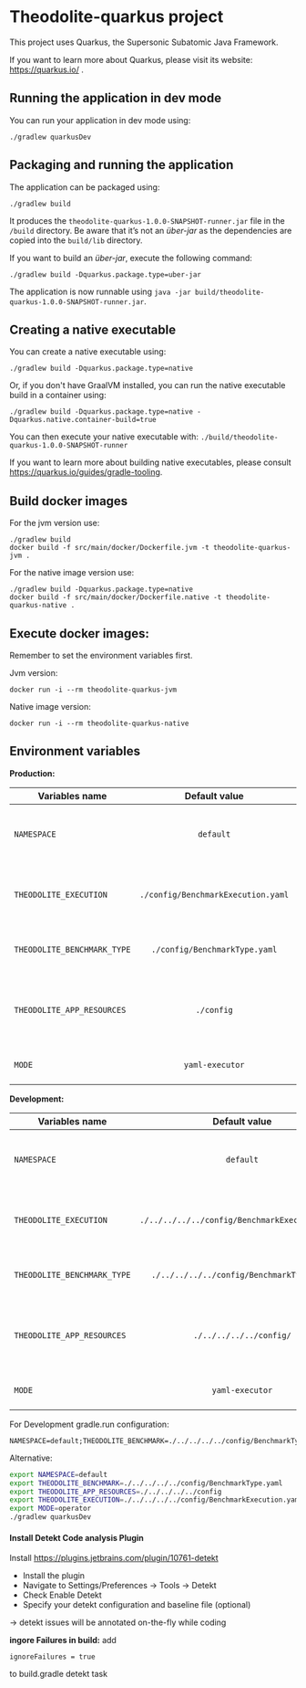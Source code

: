 # Theodolite-quarkus project

This project uses Quarkus, the Supersonic Subatomic Java Framework.

If you want to learn more about Quarkus, please visit its website: https://quarkus.io/ .

## Running the application in dev mode

You can run your application in dev mode using:
```shell script
./gradlew quarkusDev
```

## Packaging and running the application

The application can be packaged using:
```shell script
./gradlew build
```
It produces the `theodolite-quarkus-1.0.0-SNAPSHOT-runner.jar` file in the `/build` directory.
Be aware that it’s not an _über-jar_ as the dependencies are copied into the `build/lib` directory.

If you want to build an _über-jar_, execute the following command:
```shell script
./gradlew build -Dquarkus.package.type=uber-jar
```

The application is now runnable using `java -jar build/theodolite-quarkus-1.0.0-SNAPSHOT-runner.jar`.

## Creating a native executable

You can create a native executable using:
```shell script
./gradlew build -Dquarkus.package.type=native
```

Or, if you don't have GraalVM installed, you can run the native executable build in a container using:
```shell script
./gradlew build -Dquarkus.package.type=native -Dquarkus.native.container-build=true
```

You can then execute your native executable with:
```./build/theodolite-quarkus-1.0.0-SNAPSHOT-runner```

If you want to learn more about building native executables, please consult https://quarkus.io/guides/gradle-tooling.

## Build docker images

For the jvm version use:
```shell script
./gradlew build
docker build -f src/main/docker/Dockerfile.jvm -t theodolite-quarkus-jvm .
```

For the native image version use:
```shell script
./gradlew build -Dquarkus.package.type=native
docker build -f src/main/docker/Dockerfile.native -t theodolite-quarkus-native .
```
## Execute docker images:
Remember to set the environment variables first.

Jvm version:
```shell script
docker run -i --rm theodolite-quarkus-jvm
```

Native image version:
```shell script
docker run -i --rm theodolite-quarkus-native
```

## Environment variables

**Production:**

| Variables name               | Default value                      |Usage         |
| -----------------------------|:----------------------------------:| ------------:|
| `NAMESPACE`                  | `default`                          |Determines the namesspace of the KubernetesClient. Used in the KubernetesBenchmark|
| `THEODOLITE_EXECUTION`       |  `./config/BenchmarkExecution.yaml`|The complete path to the benchmarkExecution file. Used in the TheodoliteYamlExecutor. |
| `THEODOLITE_BENCHMARK_TYPE`  |  `./config/BenchmarkType.yaml`     |The complete path to the benchmarkType file. Used in the TheodoliteYamlExecutor.|
| `THEODOLITE_APP_RESOURCES`   |  `./config`                        |The path under which the yamls for the ressources for the subexperiments are found. Used in the KubernetesBenchmark|
| `MODE`                       | `yaml-executor`                    |  Defines the mode of operation: either `yaml-executor` or `operator`|

**Development:**

| Variables name               | Default value                      |Usage         |
| -----------------------------|:----------------------------------:| ------------:|
| `NAMESPACE`                  | `default`                          |Determines the namesspace of the KubernetesClient. Used in the KubernetesBenchmark|
| `THEODOLITE_EXECUTION`       |  `./../../../../config/BenchmarkExecution.yaml`|The complete path to the benchmarkExecution file. Used in the TheodoliteYamlExecutor. |
| `THEODOLITE_BENCHMARK_TYPE`  |  `./../../../../config/BenchmarkType.yaml`     |The complete path to the benchmarkType file. Used in the TheodoliteYamlExecutor.|
| `THEODOLITE_APP_RESOURCES`   |  `./../../../../config/`                        |The path under which the yamls for the ressources for the subexperiments are found. Used in the KubernetesBenchmark|
| `MODE`                       | `yaml-executor`                    |  Defines the mode of operation: either `yaml-executor` or `operator`|

For Development gradle.run configuration:

```
NAMESPACE=default;THEODOLITE_BENCHMARK=./../../../../config/BenchmarkType.yaml;THEODOLITE_APP_RESOURCES=./../../../../config;THEODOLITE_EXECUTION=./../../../../config/BenchmarkExecution.yaml;MODE=operator
```

Alternative:

``` sh
export NAMESPACE=default
export THEODOLITE_BENCHMARK=./../../../../config/BenchmarkType.yaml
export THEODOLITE_APP_RESOURCES=./../../../../config
export THEODOLITE_EXECUTION=./../../../../config/BenchmarkExecution.yaml
export MODE=operator
./gradlew quarkusDev

```

#### Install Detekt Code analysis Plugin


Install https://plugins.jetbrains.com/plugin/10761-detekt

- Install the plugin
- Navigate to Settings/Preferences -> Tools -> Detekt
- Check Enable Detekt
- Specify your detekt configuration and baseline file (optional)


-> detekt issues will be annotated on-the-fly while coding

**ingore Failures in build:** add

```ignoreFailures = true```

 to build.gradle detekt task
